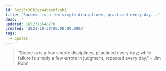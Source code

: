 ```yaml
---
id: 6xz26r36k2era4baz0fknbi
title: 'Success is a few simple disciplines, practiced every day...'
desc: ''
updated: 1652716548270
created: '2021-10-30T00:00:00.000Z'
tags:
  - quotes
---
```


> “Success is a few simple disciplines, practiced every day; while failure is simply a few errors in judgment, repeated every day." - Jim Rohn
